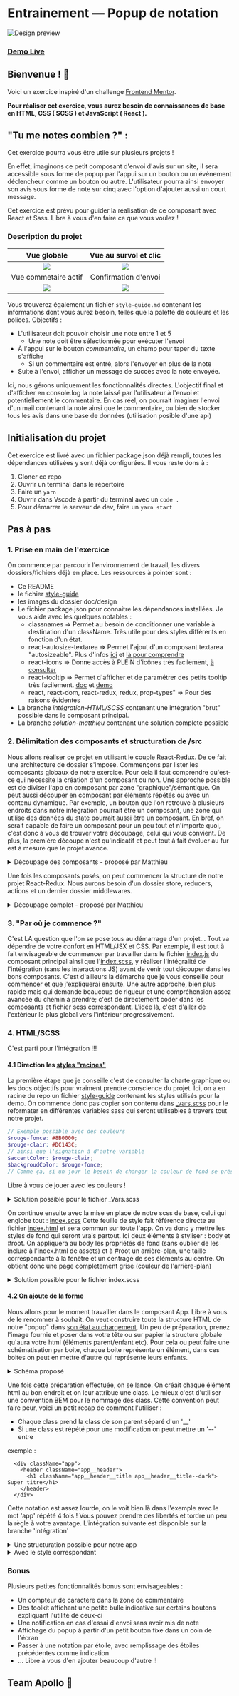 # Entrainement — Popup de notation

![Design preview](./doc/design/1.%20Desktop.png)
### **[Demo Live](https://matthieu-munoz.github.io/training_self-review/)**

## Bienvenue ! 👋

Voici un exercice inspiré d'un challenge [Frontend Mentor](https://www.frontendmentor.io).

**Pour réaliser cet exercice, vous aurez besoin de connaissances de base en HTML, CSS ( SCSS ) et JavaScript ( React ).**

## "Tu me notes combien ?" :

Cet exercice pourra vous être utile sur plusieurs projets !

En effet, imaginons ce petit composant d'envoi d'avis sur un site, il sera accessible sous forme de popup par l'appui sur un bouton ou un événement déclencheur comme un bouton ou autre. L'utilisateur pourra ainsi envoyer son avis sous forme de note sur cinq avec l'option d'ajouter aussi un court message.

Cet exercice est prévu pour guider la réalisation de ce composant avec React et Sass. Libre à vous d'en faire ce que vous voulez !

### Description du projet

|                    Vue globale                    |              Vue au survol et clic              |
| :-----------------------------------------------: | :---------------------------------------------: |
|        ![](./doc/design/1.%20Desktop.png)         | ![](./doc/design/2.%20Desktop%20-%20Active.png) |
|               Vue commetaire actif                |              Confirmation d'envoi               |
| ![](./doc/design/3.%20Desktop%20-%20Comments.png) | ![](./doc/design/4.%20Desktop%20-%20Thanks.png) |

Vous trouverez également un fichier `style-guide.md` contenant les informations dont vous aurez besoin, telles que la palette de couleurs et les polices.
Objectifs : 

- L'utilisateur doit pouvoir choisir une note entre 1 et 5
  - Une note doit être sélectionnée pour exécuter l'envoi
- À l'appui sur le bouton *commentaire*, un champ pour taper du texte s'affiche
  - Si un commentaire est entré, alors l'envoyer en plus de la note
- Suite à l'envoi, afficher un message de succès avec la note envoyée.

Ici, nous gérons uniquement les fonctionnalités directes. L'objectif final et d'afficher en console.log la note laissé par l'utilisateur à l'envoi et potentiellement le commentaire.
En cas réel, on pourrait imaginer l'envoi d'un mail contenant la note ainsi que le commentaire, ou bien de stocker tous les avis dans une base de données (utilisation posible d'une api)

## Initialisation du projet

Cet exercice est livré avec un fichier package.json déjà rempli, toutes les dépendances utilisées y sont déjà configurées.
Il vous reste dons à :

1. Cloner ce repo
2. Ouvrir un terminal dans le répertoire
3. Faire un ```yarn```
4. Ouvrir dans Vscode à partir du terminal avec un ```code . ```
5. Pour démarrer le serveur de dev, faire un ```yarn start```

## Pas à pas

### 1. Prise en main de l'exercice

On commence par parcourir l'environnement de travail, les divers dossiers/fichiers déjà en place.
Les ressources à pointer sont :

- Ce README
- le fichier [style-guide](./style-guide.md)
- les images du dossier doc/design
- Le fichier package.json pour connaitre les dépendances installées. Je vous aide avec les quelques notables :
  - classnames => Permet au besoin de conditionner une variable à destination d'un className. Très utile pour des styles différents en fonction d'un état.
  - react-autosize-textarea => Permet l'ajout d'un composant textarea "autosizeable". Plus d'infos [ici](https://github.com/buildo/react-autosize-textarea) et [là pour comprendre](https://react-components.buildo.io/#textareaautosize)
  - react-icons => Donne accès à PLEIN d'icônes très facilement, [à consulter](https://react-icons.github.io/react-icons/)
  - react-tooltip => Permet d'afficher et de paramétrer des petits tooltip très facilement. [doc](https://github.com/wwayne/react-tooltip#readme) et [demo](https://wwayne.github.io/react-tooltip/)
  - react, react-dom, react-redux, redux, prop-types" => Pour des raisons évidentes
- La branche *intégration-HTML/SCSS* contenant une intégration "brut" possible dans le composant principal.
- La branche *solution-matthieu* contenant une solution complete possible

### 2. Délimitation des composants et structuration de /src

Nous allons réaliser ce projet en utilisant le couple React-Redux. De ce fait une architecture de dossier s'impose.
Commençons par lister les composants globaux de notre exercice. Pour cela il faut comprendre qu'est-ce qui nécessite la création d'un composant ou non.
Une approche possible est de diviser l'app en composant par zone "graphique"/sémantique. On peut aussi découper en composant par éléments répétés ou avec un contenu dynamique. Par exemple, un bouton que l'on retrouve à plusieurs endroits dans notre intégration pourrait être un composant, une zone qui utilise des données du state pourrait aussi être un composant.
En bref, on serait capable de faire un composant pour un peu tout et n'importe quoi, c'est donc à vous de trouver votre découpage, celui qui vous convient.
De plus, la première découpe n'est qu'indicatif et peut tout à fait évoluer au fur est à mesure que le projet avance.

<details>
  <summary>Découpage des composants - proposé par Matthieu</summary>
  J'ai choisi découper cette app en 4 composants :

- Un composant principal - *Review* - qui se charge d'afficher soit l'interface de notage soit le message de succes
- Le composant - *SubmitReview* - qui gère l'interface de notage
- Le sous-composant - *Ratings* - qui s'occupe des boutons de note ainsi que celui de commentaire
- Un composant - *Comment* - permettant l'affichage d'un textarea pour laisser un commentaire en plus d'une note
- Et enfin le composant - *Succes* - qui affiche le message de succès.

  ```bash
    ├── components
    │   ├── Comment
    │   │   ├── index.js
    │   │   └── styles.scss
    │   ├── Ratings
    │   │   ├── index.js
    │   │   └── styles.scss
    │   ├── Review
    │   │   ├── index.js
    │   │   └── styles.scss
    │   ├── SubmitReview
    │   │   ├── index.js
    │   │   └── styles.scss
    │   └── Succes
    │       ├── index.js
    │       └── styles.scss
  ```

</details>

Une fois les composants posés, on peut commencer la structure de notre projet React-Redux.
Nous aurons besoin d'un dossier store, reducers, actions et un dernier dossier middlewares.

<details>
  <summary>Découpage complet - proposé par Matthieu</summary>
  
  ```bash
    src
    ├── actions
    │   └── index.js
    ├── assets
    │   ├── favicon.ico
    │   ├── fonts
    │   │   └── Roboto-Regular.ttf
    │   ├── images
    │   │   └── done-sent.svg
    │   └── index.html
    ├── components
    │   ├── Comment
    │   │   ├── index.js
    │   │   └── styles.scss
    │   ├── Ratings
    │   │   ├── index.js
    │   │   └── styles.scss
    │   ├── Review
    │   │   ├── index.js
    │   │   └── styles.scss
    │   ├── SubmitReview
    │   │   ├── index.js
    │   │   └── styles.scss
    │   └── Succes
    │       ├── index.js
    │       └── styles.scss
    ├── middlewares
    │   ├── debug.js
    │   └── submitReview.js
    ├── reducers
    │   └── index.js
    ├── store
    │   └── index.js
    ├── styles
    │    ├── index.scss
    │    ├── _reset.css
    │    └── _vars.scss
    ├── index.js
  ```

</details>

### 3. "Par où je commence ?"

C'est LA question que l'on se pose tous au démarrage d'un projet...
Tout va dépendre de votre confort en HTML/JSX et CSS.
Par exemple, il est tout à fait envisageable de commencer par travailler dans le fichier [index.js](./src/components/App/index.js) du composant principal ainsi que l'[index.scss](./src/styles/index.scss), y réaliser l'intégralité de l'intégration (sans les interactions JS) avant de venir tout découper dans les bons composants.
C'est d'ailleurs la démarche que je vous conseille pour commencer et que j'expliquerai ensuite.
Une autre approche, bien plus rapide mais qui demande beaucoup de rigueur et une compréhension assez avancée du chemin à prendre; c'est de directement coder dans les composants et fichier scss correspondant. L'idée là, c'est d'aller de l'extérieur le plus global vers l'intérieur progressivement.

### 4. HTML/SCSS

C'est parti pour l'intégration !!!

#### 4.1 Direction les [styles "racines"](./src/styles)

La première étape que je conseille c'est de consulter la charte graphique ou les docs objectifs pour vraiment prendre conscience du projet. Ici, on a en racine du repo un fichier [style-guide](./style-guide.md) contenant les styles utilisés pour la demo. On commence donc pas copier son contenu dans [_vars.scss](./src/styles/_vars.scss) pour le reformater en différentes variables sass qui seront utilisables à travers tout notre projet.

```scss
// Exemple possible avec des couleurs
$rouge-fonce: #8B0000;
$rouge-clair: #DC143C;
// ainsi que l'signation à d'autre variable
$accentColor: $rouge-clair;
$backgroudColor: $rouge-fonce;
// Comme ça, si un jour le besoin de changer la couleur de fond se présente on change tout ici et pas dans CHAQUE fichié où il est utilisé.
```

Libre à vous de jouer avec les couleurs !

<details>
  <summary>Solution possible pour le fichier _Vars.scss</summary>

  ```scss
  // colors variable
  $green: hsl(144, 29%, 43%);
  $white: hsl(0, 0%, 100%);
  $light-grey: hsl(217, 12%, 63%);
  $dark-blue: hsl(213, 19%, 18%);
  $very-dark-blue: hsl(217, 14%, 19%);
  $gradientColors: hsl(215, 20%, 17%) 0%, hsl(216, 24%, 12%) 100%;
  // Used throughout the project
  $accentColor: $green;
  $gradient: radial-gradient(ellipse at top, $gradientColor);

  // Fonts
  $font-main: 'Overpass';
  $fw-classic: 400;
  $fw-bold: 700;
  ```

</details>

On continue ensuite avec la mise en place de notre scss de base, celui qui englobe tout : [index.scss](./src/styles/index.scss)
Cette feuille de style fait référence directe au fichier [index.html](./src/assets/index.html) et sera commun sur toute l'app. On va donc y mettre les styles de fond qui seront vrais partout.
Ici deux éléments à styliser : body et #root.
On appliquera au body les propriétés de fond (sans oublier de les inclure à l'index.html de assets) et à #root un arrière-plan, une taille correspondante à la fenêtre et un centrage de ses éléments au centre.
On obtient donc une page complètement grise (couleur de l'arrière-plan)

<details>
  <summary>Solution possible pour le fichier index.scss</summary>

  ```scss
  @use 'reset';
  @use 'vars';

  body {
    font-family: vars.$font-main, sans-serif;
    font-size: 16px;
    font-weight: vars.$fw-classic;
    line-height: 1.6em;
  }

  #root {
    display: grid;
    place-content: center;
    height: 100vh;
    width: 100%;
    background-color: vars.$very-dark-blue;
  }
  ```

</details>

#### 4.2 On ajoute de la forme

Nous allons pour le moment travailler dans le composant App. Libre à vous de le renommer à souhait.
On veut construire toute la structure HTML de notre "popup" dans [son état au chargement](./doc/design/1.%20Desktop.png).
Un peu de préparation, prenez l'image fournie et poser dans votre tête ou sur papier la structure globale qu'aura votre html (éléments parent/enfant etc).
Pour cela ou peut faire une schématisation par boite, chaque boite représente un élément, dans ces boites on peut en mettre d'autre qui représente leurs enfants.

<details>
  <summary>Schéma proposé</summary>

  ![](./doc/structure_schema/HTML.png)

  Avec un schéma comme celui-ci on devine très facilement à quoi ressemblera notre html. On voit même déjà apparaitre certaines propriétés CSS !
  Par exemple, l'élément global aura surement un ```display: flex;``` en colonne, de même celui des boutons de note un ```display: flex;``` et une répartition sur la longueur.
  
</details>

Une fois cette préparation effectuée, on se lance.
On créait chaque élément html au bon endroit et on leur attribue une class. Le mieux c'est d'utiliser une convention BEM pour le nommage des class.
Cette convention peut faire peur, voici un petit recap de comment l'utiliser :

- Chaque class prend la class de son parent séparé d'un '__'
- Si une class est répété pour une modification on peut mettre un '--' entre

exemple :

```JSX
  <div className="app">
    <header className="app__header">
      <h1 className="app__header__title app__header__title--dark"> Super titre</h1>
    </header>
  </div>
```

Cette notation est assez lourde, on le voit bien là dans l'exemple avec le mot 'app' répété 4 fois !
Vous pouvez prendre des libertés et tordre un peu la règle à votre avantage.
L'intégration suivante est disponible sur la branche 'intégration'

<details>
  <summary>Une structuration possible pour notre app</summary>

  ```JSX
    <div className="app">
      <div className="review">
        <header className="review__header">
          <div className="review__header__icon" />
        </header>
        <div className="review__content">
          <h2 className="review__content__title">Qu'en avez-vous pensé ?</h2>
          <p className="review__content__text">Vous pouvez donner votre avis sur ce que vous venez de voir. Tous
            les commentaires comptent pour m'aider à m'améliorer !
          </p>
        </div>
        <div className="review__ratings">
          <button type="button" className="review__ratings__btn">1</button>
          <button type="button" className="review__ratings__btn">2</button>
          <button type="button" className="review__ratings__btn review__ratings__btn--selected">3</button>
          <button type="button" className="review__ratings__btn">4</button>
          <button type="button" className="review__ratings__btn">5</button>
          <button type="button" className="review__ratings__btn review__ratings__btn--comment">C</button>
        </div>

        <button className="review__submit" type="button">Envoyer</button>
      </div>
    </div>
  ```
  
</details>

<details>
  <summary>Avec le style correspondant</summary>

  ```sCSS
    @use 'src/styles/_vars.scss';

    .app {
      max-width: 412px;
      min-height: 416px;
      background: vars.$gradient;
      display: flex;
      justify-content: space-between;
      flex-direction: column;
      align-items: center;
      padding: 2rem;
      border-radius: 2rem;

      .review {
        display: flex;
        justify-content: space-between;
        flex-direction: column;
        align-items: center;
        height: 100%;
        position: relative;


        &__header {
          align-self: start;

          &__icon {
            background-color: vars.$dark-blue;
            color: vars.$accentColor;
            width: 48px;
            height: 48px;
            border-radius: 2em;
            padding: 0.9em;
          }
        }

        &__content {
          margin: auto;

          &__title {
            color: vars.$white;
            font-weight: vars.$fw-bold;
            font-size: 1.5em;
            line-height: 2em;
          }

          &__text {
            color: vars.$light-grey;
          }
        }

        &__submit {
          width: 95%;
          height: 3rem;
          background-color: vars.$accentColor;
          color: vars.$white;
          border: none;
          border-radius: 2em;
          font-weight: vars.$fw-bold;
          letter-spacing: 0.15em;
          font-size: 1.1em;
          transition: all 0.2s ease-in-out;

          &:hover {
            background-color: vars.$white;
            color: vars.$accentColor;
            transition: all 0.2s ease-in-out;
          }
        }


        &__ratings {
          width: 95%;
          display: flex;
          justify-content: space-between;
          margin-top: auto;
          margin-bottom: 1rem;

          &__btn {
            height: 3rem;
            width: 3rem;
            display: grid;
            place-content: center;
            font-weight: vars.$fw-bold;
            border: none;
            border-radius: 1.5rem;
            background-color: vars.$dark-blue;
            color: vars.$light-grey;
            transition: all 0.2s ease-in-out;

            &:hover {
              background-color: vars.$light-grey;
              color: vars.$white;
              transform: scale(1.05);
              transition: all 0.2s ease-in-out;

            }

            &--selected {
              background-color: vars.$green;
              color: vars.$white;
            }

            &--comment {
              font-size: 1.5em;
            }
          }
        }
      }
    }

  ```
  
</details>

### Bonus

Plusieurs petites fonctionnalités bonus sont envisageables :

- Un compteur de caractère dans la zone de commentaire
- Des toolkit affichant une petite bulle indicative sur certains boutons expliquant l'utilité de ceux-ci
- Une notification en cas d'essai d'envoi sans avoir mis de note
- Affichage du popup à partir d'un petit bouton fixe dans un coin de l'écran
- Passer à une notation par étoile, avec remplissage des étoiles précédentes comme indication
- ... Libre à vous d'en ajouter beaucoup d'autre !!

## **Team Apollo** 🚀
